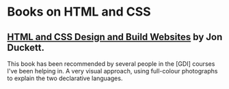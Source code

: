 # Books on HTML and CSS

## [**HTML and CSS Design and Build Websites**](https://www.amazon.com/HTML-CSS-Design-Build-Websites/dp/1118008189?ie=UTF8&*Version*=1&*entries*=0) by Jon Duckett.

This book has been recommended by several people in the \[GDI\] courses I've been helping in. A very visual approach, using full-colour photographs to explain the two declarative languages.

